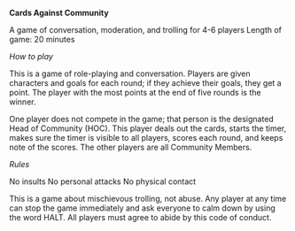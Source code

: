 **Cards Against Community**

A game of conversation, moderation, and trolling for 4-6 players
Length of game: 20 minutes

*How to play* 

This is a game of role-playing and conversation. Players are given characters and goals for each round; if they achieve their goals, they get a point. The player with the most points at the end 
of five rounds is the winner.

One player does not compete in the game; that person is the designated Head of Community (HOC). This player deals out the cards, starts the timer, makes sure the timer is visible 
to all players, scores each round, and keeps note of the scores. The other players are all 
Community Members.

*Rules*

No insults
No personal attacks
No physical contact

This is a game about mischievous trolling, not abuse. Any player at any time can stop the game immediately and ask everyone to calm down by using the word HALT. All players must agree to abide by this code of conduct. 
